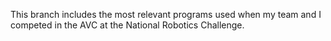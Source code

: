 This branch includes the most relevant programs used when my team and I competed in the AVC at the National Robotics Challenge.
